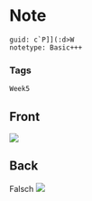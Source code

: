 # Note
```
guid: c`P]](:d>W
notetype: Basic+++
```

### Tags
```
Week5
```

## Front
<img src="paste-4b35af990e99d9a79f5259bfab0a1de4c14dc17e.jpg">

## Back
Falsch
<img src="paste-f7a03c0a4dc550b41f3a5d77c6ef77411dc4343d.jpg">
